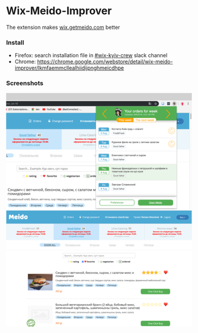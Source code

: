 # Wix-Meido-Improver

The extension makes [wix.getmeido.com](https://wix.getmeido.com/) better

### Install 
* Firefox: search installation file in [#wix-kyiv-crew](https://wix.slack.com/messages/C8VUJPMT3) slack channel
* Chrome: https://chrome.google.com/webstore/detail/wix-meido-improver/lkmfaemmcllealhiidijpnghmeicdhpe


### Screenshots

<img src="screenshots/2.png"/>
<img src="screenshots/1.png"/>
